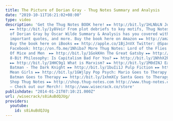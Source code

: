 ```yaml
---
title: The Picture of Dorian Gray - Thug Notes Summary and Analysis
date: "2019-10-11T16:21:02+08:00"
type: video
description: 'Get the Thug Notes BOOK here! ►► http://bit.ly/1HLNbLN Join Wisecrack!
  ►► http://bit.ly/1y8Veir From plot debriefs to key motifs, Thug Notes’ The Picture
  of Dorian Gray by Oscar Wilde Summary & Analysis has you covered with themes, symbols,
  important quotes, and more. Buy the book here on Amazon ►► http://amzn.to/1yMcrV3
  Buy the book here on iBooks ►► http://apple.co/1BjJnVX Twitter: @SparkySweetsPhd
  Facebook: http://on.fb.me/1Nhiba7 More Thug Notes: Lord of the Flies ►► http://bit.ly/19RhTe0
  Of Mice and Men  ►► http://bit.ly/1GokKHn The Great Gatsby ►► http://bit.ly/1BoYKqs
  8-Bit Philosophy: Is Capitalism Bad For You? ►► http://bit.ly/1NhhX2P What is Real?
  ►► http://bit.ly/1HHC9g1 What is Marxism? ►► http://bit.ly/1M0dINJ Earthling Cinema:
  Batman - The Dark Knight ►► http://bit.ly/1buIi1J Pulp Fiction ►► http://bit.ly/18Yjbmr
  Mean Girls ►► http://bit.ly/1GWjlpy Pop Psych: Mario Goes to Therapy ►► http://bit.ly/1GobKCl
  Batman Goes to Therapy ►► http://bit.ly/1xhmXCy Santa Goes to Therapy  ►► http://bit.ly/1Iwqpuo
  Shop Thug Notes ►► http://shop.thug-notes.com http://www.thug-notes.com http://www.wisecrack.co
  – Check out our Merch!: http://www.wisecrack.co/store'
publishdate: "2014-01-21T07:10:21.000Z"
url: /wisecrack/s8iAuBdQJUg/
providers:
  youtube:
    id: s8iAuBdQJUg
---
```

